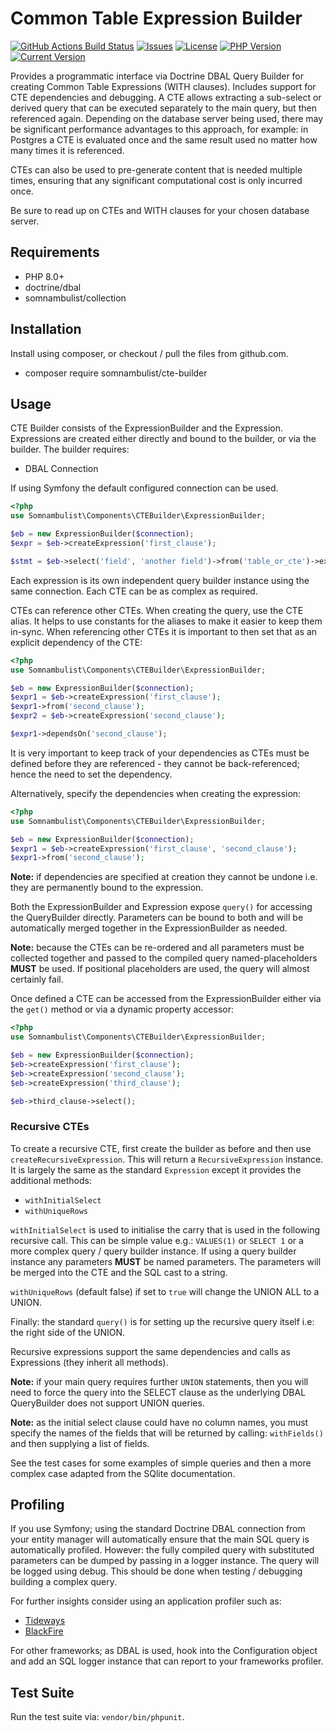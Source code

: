 # Common Table Expression Builder

[![GitHub Actions Build Status](https://img.shields.io/github/workflow/status/somnambulist-tech/cte-builder/tests?logo=github)](https://github.com/somnambulist-tech/cte-builder/actions?query=workflow%3Atests)
[![Issues](https://img.shields.io/github/issues/somnambulist-tech/cte-builder?logo=github)](https://github.com/somnambulist-tech/cte-builder/issues)
[![License](https://img.shields.io/github/license/somnambulist-tech/cte-builder?logo=github)](https://github.com/somnambulist-tech/cte-builder/blob/master/LICENSE)
[![PHP Version](https://img.shields.io/packagist/php-v/somnambulist/cte-builder?logo=php&logoColor=white)](https://packagist.org/packages/somnambulist/cte-builder)
[![Current Version](https://img.shields.io/packagist/v/somnambulist/cte-builder?logo=packagist&logoColor=white)](https://packagist.org/packages/somnambulist/cte-builder)

Provides a programmatic interface via Doctrine DBAL Query Builder for creating Common
Table Expressions (WITH clauses). Includes support for CTE dependencies and debugging.
A CTE allows extracting a sub-select or derived query that can be executed separately
to the main query, but then referenced again. Depending on the database server being
used, there may be significant performance advantages to this approach, for example:
in Postgres a CTE is evaluated once and the same result used no matter how many times
it is referenced.

CTEs can also be used to pre-generate content that is needed multiple times, ensuring
that any significant computational cost is only incurred once.

Be sure to read up on CTEs and WITH clauses for your chosen database server.

## Requirements

 * PHP 8.0+
 * doctrine/dbal
 * somnambulist/collection

## Installation

Install using composer, or checkout / pull the files from github.com.

 * composer require somnambulist/cte-builder

## Usage

CTE Builder consists of the ExpressionBuilder and the Expression. Expressions are created
either directly and bound to the builder, or via the builder. The builder requires:

 * DBAL Connection

If using Symfony the default configured connection can be used.

```php
<?php
use Somnambulist\Components\CTEBuilder\ExpressionBuilder;

$eb = new ExpressionBuilder($connection);
$expr = $eb->createExpression('first_clause');

$stmt = $eb->select('field', 'another field')->from('table_or_cte')->execute();
```

Each expression is its own independent query builder instance using the same connection.
Each CTE can be as complex as required.

CTEs can reference other CTEs. When creating the query, use the CTE alias. It helps to use
constants for the aliases to make it easier to keep them in-sync. When referencing other
CTEs it is important to then set that as an explicit dependency of the CTE:

```php
<?php
use Somnambulist\Components\CTEBuilder\ExpressionBuilder;

$eb = new ExpressionBuilder($connection);
$expr1 = $eb->createExpression('first_clause');
$expr1->from('second_clause');
$expr2 = $eb->createExpression('second_clause');

$expr1->dependsOn('second_clause');
```

It is very important to keep track of your dependencies as CTEs must be defined before
they are referenced - they cannot be back-referenced; hence the need to set the dependency.

Alternatively, specify the dependencies when creating the expression:

```php
<?php
use Somnambulist\Components\CTEBuilder\ExpressionBuilder;

$eb = new ExpressionBuilder($connection);
$expr1 = $eb->createExpression('first_clause', 'second_clause');
$expr1->from('second_clause');
```

__Note:__ if dependencies are specified at creation they cannot be undone i.e. they are
permanently bound to the expression.

Both the ExpressionBuilder and Expression expose `query()` for accessing the QueryBuilder
directly. Parameters can be bound to both and will be automatically merged together in the
ExpressionBuilder as needed.

__Note:__ because the CTEs can be re-ordered and all parameters must be collected together
and passed to the compiled query named-placeholders __MUST__ be used. If positional
placeholders are used, the query will almost certainly fail.

Once defined a CTE can be accessed from the ExpressionBuilder either via the `get()` method
or via a dynamic property accessor:

```php
<?php
use Somnambulist\Components\CTEBuilder\ExpressionBuilder;

$eb = new ExpressionBuilder($connection);
$eb->createExpression('first_clause');
$eb->createExpression('second_clause');
$eb->createExpression('third_clause');

$eb->third_clause->select();
```

### Recursive CTEs

To create a recursive CTE, first create the builder as before and then use `createRecursiveExpression`.
This will return a `RecursiveExpression` instance. It is largely the same as the standard `Expression`
except it provides the additional methods:

 * `withInitialSelect`
 * `withUniqueRows`

`withInitialSelect` is used to initialise the carry that is used in the following recursive call. This
can be simple value e.g.: `VALUES(1)` or `SELECT 1` or a more complex query / query builder instance.
If using a query builder instance any parameters __MUST__ be named parameters. The parameters will be
merged into the CTE and the SQL cast to a string.

`withUniqueRows` (default false) if set to `true` will change the UNION ALL to a UNION.

Finally: the standard `query()` is for setting up the recursive query itself i.e: the right side of
the UNION.

Recursive expressions support the same dependencies and calls as Expressions (they inherit all methods).

__Note:__ if your main query requires further `UNION` statements, then you will need to force the
query into the SELECT clause as the underlying DBAL QueryBuilder does not support UNION queries.

__Note:__ as the initial select clause could have no column names, you must specify the names of the
fields that will be returned by calling: `withFields()` and then supplying a list of fields.

See the test cases for some examples of simple queries and then a more complex case adapted from the
SQlite documentation.

## Profiling

If you use Symfony; using the standard Doctrine DBAL connection from your entity manager will
automatically ensure that the main SQL query is automatically profiled. However: the fully
compiled query with substituted parameters can be dumped by passing in a logger instance. The
query will be logged using debug. This should be done when testing / debugging building a
complex query.

For further insights consider using an application profiler such as:

 * [Tideways](https://tideways.io)
 * [BlackFire](https://blackfire.io)

For other frameworks; as DBAL is used, hook into the Configuration object and add an SQL
logger instance that can report to your frameworks profiler.

## Test Suite

Run the test suite via: `vendor/bin/phpunit`.

